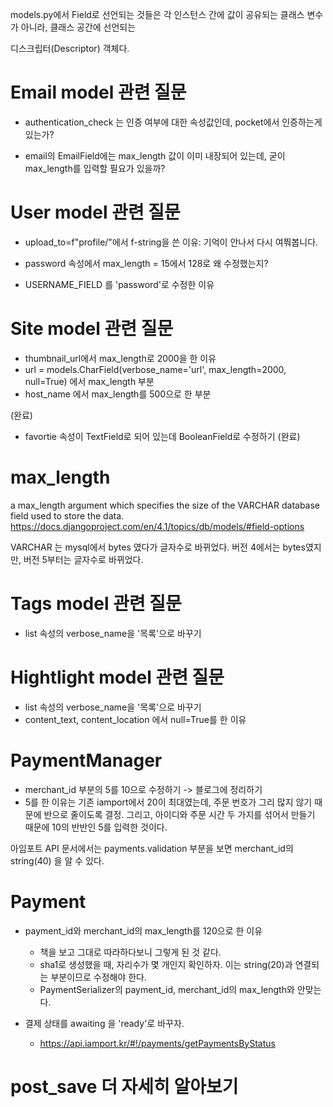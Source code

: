 models.py에서 Field로 선언되는 것들은 각 인스턴스 간에 값이 공유되는 클래스 변수가 아니라, 클래스 공간에 선언되는

디스크립터(Descriptor) 객체다.

# Email model 관련 질문

- authentication_check 는 인증 여부에 대한 속성값인데, pocket에서 인증하는게 있는가?

- email의 EmailField에는 max_length 값이 이미 내장되어 있는데, 굳이 max_length를 입력할 필요가 있을까?


# User model 관련 질문

- upload_to=f"profile/"에서 f-string을 쓴 이유: 기억이 안나서 다시 여쭤봅니다.

- password 속성에서 max_length = 15에서 128로 왜 수정했는지?

- USERNAME_FIELD 를 'password'로 수정한 이유

# Site model 관련 질문

- thumbnail_url에서 max_length로 2000을 한 이유
- url = models.CharField(verbose_name='url', max_length=2000, null=True) 에서 max_length 부분
- host_name 에서 max_length를 500으로 한 부분

(완료)
- favortie 속성이 TextField로 되어 있는데 BooleanField로 수정하기 (완료)

# max_length
a max_length argument which specifies the size of the VARCHAR database field used to store the data.
https://docs.djangoproject.com/en/4.1/topics/db/models/#field-options 

VARCHAR 는 mysql에서 bytes 였다가 글자수로 바뀌었다. 버전 4에서는 bytes였지만, 버전 5부터는 글자수로 바뀌었다. 

# Tags model 관련 질문

- list 속성의 verbose_name을 '목록'으로 바꾸기

# Hightlight model 관련 질문

- list 속성의 verbose_name을 '목록'으로 바꾸기
- content_text, content_location 에서 null=True를 한 이유

# PaymentManager 
- merchant_id 부분의 5를 10으로 수정하기 -> 블로그에 정리하기
- 5를 한 이유는 기존 iamport에서 20이 최대였는데, 주문 번호가 그리 많지 않기 때문에 반으로 줄이도록 결정. 그리고, 아이디와 주문 시간 두 가지를 섞어서 만들기 때문에 10의 반반인 5를 입력한 것이다.

아임포트 API 문서에서는 payments.validation 부분을 보면 merchant_id의 string(40) 을 알 수 있다. 

# Payment
- payment_id와 merchant_id의 max_length를 120으로 한 이유
    - 책을 보고 그대로 따라하다보니 그렇게 된 것 같다.
    - sha1로 생성했을 때, 자리수가 몇 개인지 확인하자. 이는 string(20)과 연결되는 부분이므로 수정해야 한다.
    - PaymentSerializer의 payment_id, merchant_id의 max_length와 안맞는다.

- 결제 상태를 awaiting 을 'ready'로 바꾸자.
    - https://api.iamport.kr/#!/payments/getPaymentsByStatus


# post_save 더 자세히 알아보기